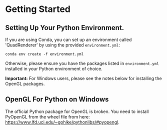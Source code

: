# Getting Started
## Setting Up Your Python Environment.
If you are using Conda, you can set up an environment called 'QuadRenderer' by using the provided `environment.yml`:
```shell
conda env create -f environment.yml
```
Otherwise, please ensure you have the packages listed in `environment.yml` installed in your Python environment of choice.

**Important:** For Windows users, please see the notes below for installing the OpenGL packages. 
## OpenGL For Python on Windows
The official Python package for OpenGL is broken. You need to install PyOpenGL from the wheel file from here: 
https://www.lfd.uci.edu/~gohlke/pythonlibs/#pyopengl.